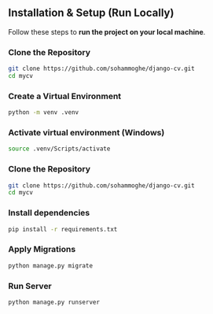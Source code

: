 ## Installation & Setup (Run Locally)
Follow these steps to **run the project on your local machine**.

### Clone the Repository
```bash
git clone https://github.com/sohammoghe/django-cv.git
cd mycv
```

###  Create a Virtual Environment
```bash
python -m venv .venv
```

### Activate virtual environment (Windows)
```bash
source .venv/Scripts/activate
```

###  Clone the Repository
```bash
git clone https://github.com/sohammoghe/django-cv.git
cd mycv
```

### Install dependencies
```bash
pip install -r requirements.txt
```

### Apply Migrations
```bash
python manage.py migrate
```

### Run Server
```bash
python manage.py runserver

```
